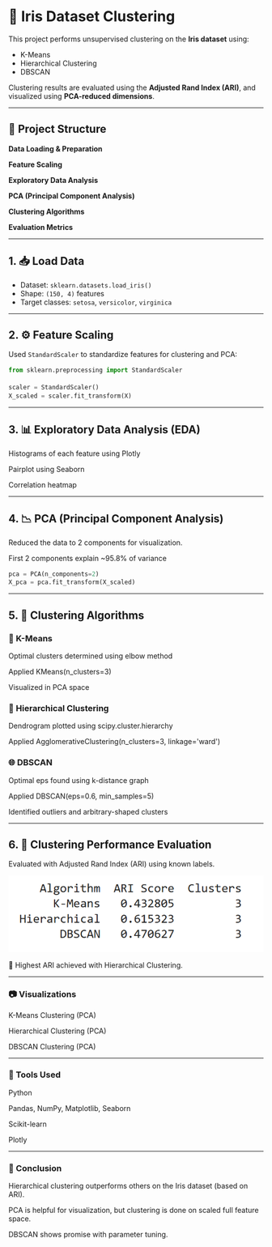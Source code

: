# 🌸 Iris Dataset Clustering

This project performs unsupervised clustering on the **Iris dataset** using:
- K-Means
- Hierarchical Clustering
- DBSCAN

Clustering results are evaluated using the **Adjusted Rand Index (ARI)**, and visualized using **PCA-reduced dimensions**.

---

## 📂 Project Structure

**Data Loading & Preparation**

**Feature Scaling**

**Exploratory Data Analysis**

**PCA (Principal Component Analysis)**

**Clustering Algorithms**

**Evaluation Metrics**

---

## 1. 📥 Load Data

- Dataset: `sklearn.datasets.load_iris()`
- Shape: `(150, 4)` features
- Target classes: `setosa`, `versicolor`, `virginica`

---

## 2. ⚙️ Feature Scaling

Used `StandardScaler` to standardize features for clustering and PCA:

```python
from sklearn.preprocessing import StandardScaler

scaler = StandardScaler()
X_scaled = scaler.fit_transform(X)
```
---

## 3. 📊 Exploratory Data Analysis (EDA)

Histograms of each feature using Plotly

Pairplot using Seaborn

Correlation heatmap

---

## 4. 📉 PCA (Principal Component Analysis)

Reduced the data to 2 components for visualization.

First 2 components explain ~95.8% of variance

```python
pca = PCA(n_components=2)
X_pca = pca.fit_transform(X_scaled)
```
---

## 5. 🤖 Clustering Algorithms
### 📌 K-Means

Optimal clusters determined using elbow method

Applied KMeans(n_clusters=3)

Visualized in PCA space

### 🧬 Hierarchical Clustering

Dendrogram plotted using scipy.cluster.hierarchy

Applied AgglomerativeClustering(n_clusters=3, linkage='ward')

### 🌐 DBSCAN

Optimal eps found using k-distance graph

Applied DBSCAN(eps=0.6, min_samples=5)

Identified outliers and arbitrary-shaped clusters

---

## 6. 🧪 Clustering Performance Evaluation

Evaluated with Adjusted Rand Index (ARI) using known labels.

![Evaluation](./evaluation.png)  

📌 Highest ARI achieved with Hierarchical Clustering.

---

### 📷 Visualizations
K-Means Clustering (PCA)

Hierarchical Clustering (PCA)

DBSCAN Clustering (PCA)

---

### 🚀 Tools Used

Python

Pandas, NumPy, Matplotlib, Seaborn

Scikit-learn

Plotly

---

### 📌 Conclusion

Hierarchical clustering outperforms others on the Iris dataset (based on ARI).

PCA is helpful for visualization, but clustering is done on scaled full feature space.

DBSCAN shows promise with parameter tuning.
